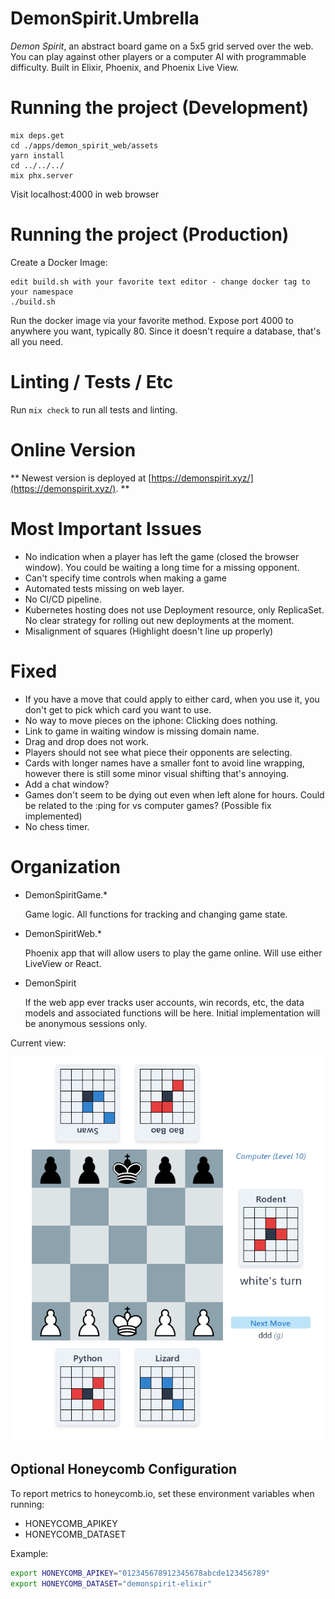 # DemonSpirit.Umbrella

*Demon Spirit*, an abstract board game on a 5x5 grid served over the web.  You can play against other players or a computer AI with programmable difficulty.  Built in Elixir, Phoenix, and Phoenix Live View.

# Running the project (Development)

```
mix deps.get
cd ./apps/demon_spirit_web/assets
yarn install
cd ../../../
mix phx.server
```

Visit localhost:4000 in web browser

# Running the project (Production)

Create a Docker Image:
```
edit build.sh with your favorite text editor - change docker tag to your namespace
./build.sh
```

Run the docker image via your favorite method.  Expose port 4000 to anywhere you want, typically 80. Since it doesn't require a database, that's all you need.

# Linting / Tests / Etc

Run `mix check` to run all tests and linting.

# Online Version

** Newest version is deployed at [https://demonspirit.xyz/](https://demonspirit.xyz/). **

# Most Important Issues

* No indication when a player has left the game (closed the browser window).  You could be waiting a long time for a missing opponent.
* Can't specify time controls when making a game
* Automated tests missing on web layer.
* No CI/CD pipeline.
* Kubernetes hosting does not use Deployment resource, only ReplicaSet.  No clear strategy for rolling out new deployments at the moment.
* Misalignment of squares (Highlight doesn't line up properly)

# Fixed

* If you have a move that could apply to either card, when you use it, you don't get to pick which card you want to use.
* No way to move pieces on the iphone: Clicking does nothing.
* Link to game in waiting window is missing domain name.
* Drag and drop does not work.
* Players should not see what piece their opponents are selecting.
* Cards with longer names have  a smaller font to avoid line wrapping, however there is still some minor visual shifting that's annoying.
* Add a chat window?
* Games don't seem to be dying out even when left alone for hours.  Could be related to the :ping for vs computer games? (Possible fix implemented)
* No chess timer.


# Organization

* DemonSpiritGame.*

  Game logic.  All functions for tracking and changing game state.
* DemonSpiritWeb.*

  Phoenix app that will allow users to play the game online.  Will use either LiveView or React.
* DemonSpirit

  If the web app ever tracks user accounts, win records, etc, the data models and associated functions
  will be here.  Initial implementation will be anonymous sessions only.


Current view:

![Early Screenshot](/screenshot.png?raw=true&i=0 "Screenshot")

## Optional Honeycomb Configuration

To report metrics to honeycomb.io, set these environment variables when running:

* HONEYCOMB_APIKEY
* HONEYCOMB_DATASET

Example:

```bash
export HONEYCOMB_APIKEY="012345678912345678abcde123456789"
export HONEYCOMB_DATASET="demonspirit-elixir"
```
